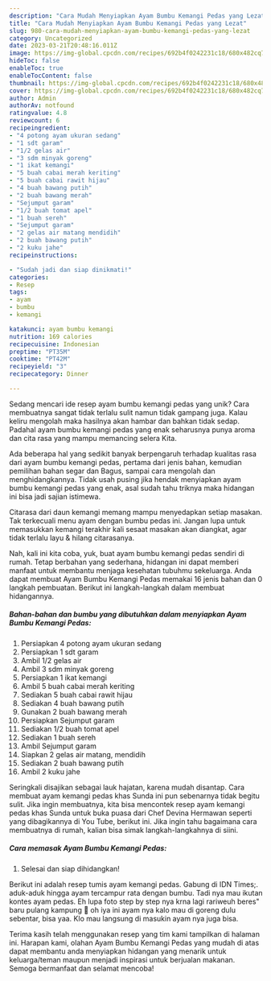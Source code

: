 ```yaml
---
description: "Cara Mudah Menyiapkan Ayam Bumbu Kemangi Pedas yang Lezat"
title: "Cara Mudah Menyiapkan Ayam Bumbu Kemangi Pedas yang Lezat"
slug: 980-cara-mudah-menyiapkan-ayam-bumbu-kemangi-pedas-yang-lezat
category: Uncategorized
date: 2023-03-21T20:48:16.011Z
image: https://img-global.cpcdn.com/recipes/692b4f0242231c18/680x482cq70/ayam-bumbu-kemangi-pedas-foto-resep-utama.jpg
hideToc: false
enableToc: true
enableTocContent: false
thumbnail: https://img-global.cpcdn.com/recipes/692b4f0242231c18/680x482cq70/ayam-bumbu-kemangi-pedas-foto-resep-utama.jpg
cover: https://img-global.cpcdn.com/recipes/692b4f0242231c18/680x482cq70/ayam-bumbu-kemangi-pedas-foto-resep-utama.jpg
author: Admin
authorAv: notfound
ratingvalue: 4.8
reviewcount: 6
recipeingredient:
- "4 potong ayam ukuran sedang"
- "1 sdt garam"
- "1/2 gelas air"
- "3 sdm minyak goreng"
- "1 ikat kemangi"
- "5 buah cabai merah keriting"
- "5 buah cabai rawit hijau"
- "4 buah bawang putih"
- "2 buah bawang merah"
- "Sejumput garam"
- "1/2 buah tomat apel"
- "1 buah sereh"
- "Sejumput garam"
- "2 gelas air matang mendidih"
- "2 buah bawang putih"
- "2 kuku jahe"
recipeinstructions:

- "Sudah jadi dan siap dinikmati!"
categories:
- Resep
tags:
- ayam
- bumbu
- kemangi

katakunci: ayam bumbu kemangi 
nutrition: 169 calories
recipecuisine: Indonesian
preptime: "PT35M"
cooktime: "PT42M"
recipeyield: "3"
recipecategory: Dinner

---
```





Sedang mencari ide resep ayam bumbu kemangi pedas yang unik? Cara membuatnya sangat tidak terlalu sulit namun tidak gampang juga. Kalau keliru mengolah maka hasilnya akan hambar dan bahkan tidak sedap. Padahal ayam bumbu kemangi pedas yang enak seharusnya punya aroma dan cita rasa yang mampu memancing selera Kita.





Ada beberapa hal yang sedikit banyak berpengaruh terhadap kualitas rasa dari ayam bumbu kemangi pedas, pertama dari jenis bahan, kemudian pemilihan bahan segar dan Bagus, sampai cara mengolah dan menghidangkannya. Tidak usah pusing jika hendak menyiapkan ayam bumbu kemangi pedas yang enak,      asal sudah tahu triknya maka hidangan ini bisa jadi sajian istimewa.














Citarasa dari daun kemangi memang mampu menyedapkan setiap masakan. Tak terkecuali menu ayam dengan bumbu pedas ini. Jangan lupa untuk memasukkan kemangi terakhir kali sesaat masakan akan diangkat, agar tidak terlalu layu &amp; hilang citarasanya.






Nah, kali ini kita coba, yuk, buat ayam bumbu kemangi pedas sendiri di rumah. Tetap berbahan yang sederhana, hidangan ini dapat memberi manfaat untuk membantu menjaga kesehatan tubuhmu sekeluarga. Anda dapat membuat Ayam Bumbu Kemangi Pedas memakai 16 jenis bahan dan 0 langkah pembuatan. Berikut ini langkah-langkah dalam membuat hidangannya.

<!--inarticleads1-->

##### Bahan-bahan dan bumbu yang dibutuhkan dalam menyiapkan Ayam Bumbu Kemangi Pedas:

1. Persiapkan 4 potong ayam ukuran sedang
1. Persiapkan 1 sdt garam
1. Ambil 1/2 gelas air
1. Ambil 3 sdm minyak goreng
1. Persiapkan 1 ikat kemangi
1. Ambil 5 buah cabai merah keriting
1. Sediakan 5 buah cabai rawit hijau
1. Sediakan 4 buah bawang putih
1. Gunakan 2 buah bawang merah
1. Persiapkan Sejumput garam
1. Sediakan 1/2 buah tomat apel
1. Sediakan 1 buah sereh
1. Ambil Sejumput garam
1. Siapkan 2 gelas air matang, mendidih
1. Sediakan 2 buah bawang putih
1. Ambil 2 kuku jahe


Seringkali disajikan sebagai lauk hajatan, karena mudah disantap. Cara membuat ayam kemangi pedas khas Sunda ini pun sebenarnya tidak begitu sulit. Jika ingin membuatnya, kita bisa mencontek resep ayam kemangi pedas khas Sunda untuk buka puasa dari Chef Devina Hermawan seperti yang dibagikannya di You Tube, berikut ini. Jika ingin tahu bagaimana cara membuatnya di rumah, kalian bisa simak langkah-langkahnya di siini. 

<!--inarticleads2-->

##### Cara memasak Ayam Bumbu Kemangi Pedas:


1. Selesai dan siap dihidangkan!

Berikut ini adalah resep tumis ayam kemangi pedas. Gabung di IDN Times;. aduk-aduk hingga ayam tercampur rata dengan bumbu. Tadi nya mau ikutan kontes ayam pedas. Eh lupa foto step by step nya krna lagi rariweuh beres&#34; baru pulang kampung 🙈 oh iya ini ayam nya kalo mau di goreng dulu sebentar, bisa yaa. Klo mau langsung di masukin ayam nya juga bisa. 

Terima kasih telah menggunakan resep yang tim kami tampilkan di halaman ini. Harapan kami, olahan Ayam Bumbu Kemangi Pedas yang mudah di atas dapat membantu anda menyiapkan hidangan yang menarik untuk keluarga/teman maupun menjadi inspirasi untuk berjualan makanan. Semoga bermanfaat dan selamat mencoba!
